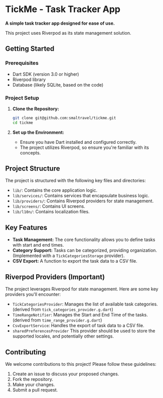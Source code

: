 # TickMe - Task Tracker App

**A simple task tracker app designed for ease of use.**

This project uses Riverpod as its state management solution.

## Getting Started

### Prerequisites

* Dart SDK (version 3.0 or higher)
* Riverpod library
* Database (likely SQLite, based on the code)

### Project Setup

1. **Clone the Repository:**

    ```bash
    git clone git@github.com:smaltravel/tickme.git
    cd tickme
    ```

2. **Set up the Environment:**
    * Ensure you have Dart installed and configured correctly.
    * The project utilizes Riverpod, so ensure you're familiar with its concepts.

## Project Structure

The project is structured with the following key files and directories:

* `lib/`: Contains the core application logic.
* `lib/services/`: Contains services that encapsulate business logic.
* `lib/providers/`: Contains Riverpod providers for state management.
* `lib/screens/`: Contains UI screens.
* `lib/l10n/`: Contains localization files.

## Key Features

* **Task Management:**  The core functionality allows you to define tasks with start and end times.
* **Category Support:** Tasks can be categorized, providing organization. (Implemented with a `TickCategoriesStorage` provider).
* **CSV Export:**  A function to export the task data to a CSV file.

## Riverpod Providers (Important)

The project leverages Riverpod for state management.  Here are some key providers you'll encounter:

* `TickCategoriesProvider`:  Manages the list of available task categories. (derived from `tick_categories_provider.g.dart`)
* `TimeRangeNotifier`: Manages the Start and End Time of the tasks. (derived from `time_range_provider.g.dart`)
* `CsvExportService`: Handles the export of task data to a CSV file.
* `sharedPreferencesProvider` This provider should be used to store the supported locales, and potentially other settings.

## Contributing

We welcome contributions to this project!  Please follow these guidelines:

1. Create an issue to discuss your proposed changes.
2. Fork the repository.
3. Make your changes.
4. Submit a pull request.
